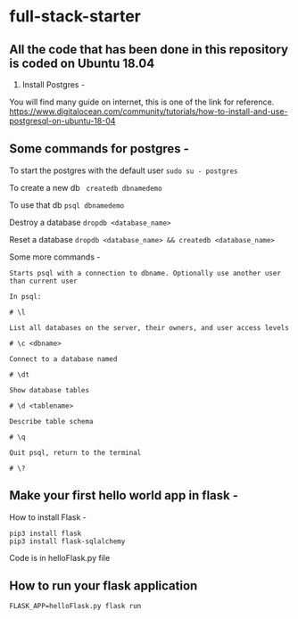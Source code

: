 # full-stack-starter

## All the code that has been done in this repository is coded on Ubuntu 18.04

1. Install Postgres - 

You will find many guide on internet, this is one of the link for reference.
https://www.digitalocean.com/community/tutorials/how-to-install-and-use-postgresql-on-ubuntu-18-04

## Some commands for postgres  -

To start the postgres with the default user  `sudo su - postgres`

To create a new db ` createdb dbnamedemo`

To use that db `psql dbnamedemo`

Destroy a database ` dropdb <database_name> `

Reset a database  `dropdb <database_name> && createdb <database_name>`

Some more commands -

```
Starts psql with a connection to dbname. Optionally use another user than current user

In psql:

# \l

List all databases on the server, their owners, and user access levels

# \c <dbname>

Connect to a database named

# \dt

Show database tables

# \d <tablename>

Describe table schema

# \q

Quit psql, return to the terminal

# \?

```


## Make your first hello world app in flask -

How to install Flask - 

```
pip3 install flask
pip3 install flask-sqlalchemy

```

Code is in helloFlask.py file

## How to run your flask application 

```
FLASK_APP=helloFlask.py flask run
```